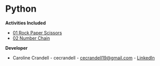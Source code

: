 # Python

**Activities Included**

- [01 Rock Paper Scissors](/Code%20Samples/Python/01%20Rock%20Paper%20Scissors)
- [02 Number Chain](/Code%20Samples/Python/02%20Number%20Chain)

**Developer**

- Caroline Crandell - cecrandell - cecrandell19@gmail.com - [LinkedIn](https://www.linkedin.com/in/carolinecrandell/)
